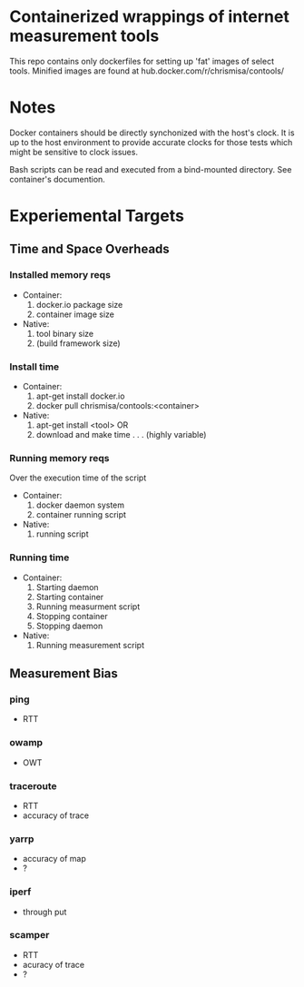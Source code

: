 # Containerized wrappings of internet measurement tools

This repo contains only dockerfiles for setting up 'fat' images of select tools.
Minified images are found at hub.docker.com/r/chrismisa/contools/

# Notes

Docker containers should be directly synchonized with the host's clock.
It is up to the host environment to provide accurate clocks for those
tests which might be sensitive to clock issues.

Bash scripts can be read and executed from a bind-mounted directory.
See container's documention.

# Experiemental Targets

## Time and Space Overheads

### Installed memory reqs
* Container:
  1. docker.io package size
  2. container image size
* Native:
  1. tool binary size
  2. (build framework size)
### Install time
* Container:
  1. apt-get install docker.io
  2. docker pull chrismisa/contools:\<container\>
* Native:
  1. apt-get install \<tool\>
OR
  2. download and make time . . . (highly variable)
### Running memory reqs
Over the execution time of the script
* Container:
  1. docker daemon system
  2. container running script
* Native:
  1. running script
### Running time
* Container:
  1. Starting daemon
  2. Starting container
  3. Running measurment script
  4. Stopping container
  5. Stopping daemon
* Native:
  1. Running measurement script

## Measurement Bias

### ping
* RTT

### owamp
* OWT

### traceroute
* RTT
* accuracy of trace

### yarrp
* accuracy of map
* ?

### iperf
* through put

### scamper
* RTT
* acuracy of trace
* ?
